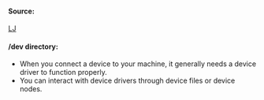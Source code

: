 #### Source:
[LJ](https://linuxjourney.com/lesson/dev-directory)


#### /dev directory:

* When you connect a device to your machine, it generally needs a device driver to function properly.
* You can interact with device drivers through device files or device nodes.